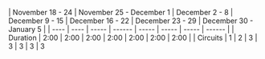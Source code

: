 | November 18 - 24 |  November 25 - December 1 | December 2 - 8 | December 9 - 15 | December 16 - 22 | December 23 - 29 | December 30 - January 5 |
| ---- | ---- | ----- | ------ | ----- | ----- | ----- | ------ |
| Duration | 2:00 | 2:00 | 2:00 | 2:00 | 2:00 | 2:00 | 2:00 |
| Circuits | 1 | 2 | 3 | 3 | 3 | 3 | 3